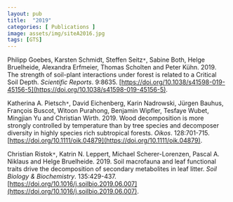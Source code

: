 ```yaml
---
layout: pub
title:  "2019"
categories: [ Publications ]
image: assets/img/siteA2016.jpg
tags: [GTS]
---
```

Philipp Goebes, Karsten Schmidt, Steffen Seitz<code>&ast;</code>, Sabine Both, Helge Bruelheide, Alexandra Erfmeier, Thomas Scholten and Peter Kühn. 2019. The strength of soil-plant interactions under forest is related to a Critical Soil Depth. *Scientific Reports*. 9:8635. [https://doi.org/10.1038/s41598-019-45156-5](https://doi.org/10.1038/s41598-019-45156-5).


Katherina A. Pietsch<code>&ast;</code>, David Eichenberg, Karin Nadrowski, Jürgen Bauhus, François Buscot, Witoon Purahong, Benjamin Wipfler, Tesfaye Wubet, Mingjian Yu and Christian Wirth. 2019. Wood decomposition is more strongly controlled by temperature than by tree species and decomposer diversity in highly species rich subtropical forests. *Oikos*. 128:701-715. [https://doi.org/10.1111/oik.04879](https://doi.org/10.1111/oik.04879).


Christian Ristok<code>&ast;</code>, Katrin N. Leppert, Michael Scherer-Lorenzen, Pascal A. Niklaus and Helge Bruelheide. 2019. Soil macrofauna and leaf functional traits drive the decomposition of secondary metabolites in leaf litter. *Soil Biology & Biochemistry*. 135:429-437. [https://doi.org/10.1016/j.soilbio.2019.06.007](https://doi.org/10.1016/j.soilbio.2019.06.007).
